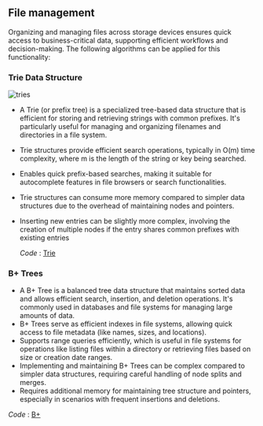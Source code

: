 ## File management
Organizing and managing files across storage devices ensures quick access to business-critical data, supporting efficient workflows and decision-making. The following algorithms can be applied for this functionality:
### Trie Data Structure
![tries](https://github.com/PragatiDBhat/Portfolio/assets/163662545/4c03fecc-7a86-4fc9-81b4-5625f88dbd26)

- A Trie (or prefix tree) is a specialized tree-based data structure that is efficient for storing and retrieving strings with common prefixes. It's particularly useful for managing and organizing filenames and directories in a file system.
- Trie structures provide efficient search operations, typically in O(m) time complexity, where m is the length of the string or key being searched.
- Enables quick prefix-based searches, making it suitable for autocomplete features in file browsers or search functionalities.
- Trie structures can consume more memory compared to simpler data structures due to the overhead of maintaining nodes and pointers.
- Inserting new entries can be slightly more complex, involving the creation of multiple nodes if the entry shares common prefixes with existing entries


  *Code* : [Trie](https://github.com/PragatiDBhat/Portfolio/blob/main/Codes/trie.cpp)
### B+ Trees
- A B+ Tree is a balanced tree data structure that maintains sorted data and allows efficient search, insertion, and deletion operations. It's commonly used in databases and file systems for managing large amounts of data.
-  B+ Trees serve as efficient indexes in file systems, allowing quick access to file metadata (like names, sizes, and locations).
-  Supports range queries efficiently, which is useful in file systems for operations like listing files within a directory or retrieving files based on size or creation date ranges.
-  Implementing and maintaining B+ Trees can be complex compared to simpler data structures, requiring careful handling of node splits and merges.
-  Requires additional memory for maintaining tree structure and pointers, especially in scenarios with frequent insertions and deletions.


  *Code* : [B+](https://github.com/PragatiDBhat/Portfolio/blob/main/Codes/bplusstree.cpp)
